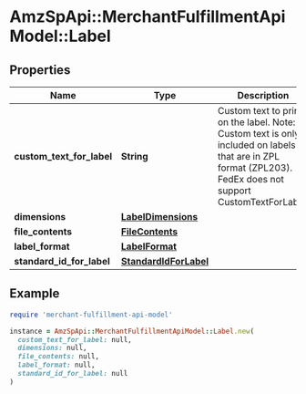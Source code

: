# AmzSpApi::MerchantFulfillmentApiModel::Label

## Properties

| Name | Type | Description | Notes |
| ---- | ---- | ----------- | ----- |
| **custom_text_for_label** | **String** | Custom text to print on the label.  Note: Custom text is only included on labels that are in ZPL format (ZPL203). FedEx does not support CustomTextForLabel. | [optional] |
| **dimensions** | [**LabelDimensions**](LabelDimensions.md) |  |  |
| **file_contents** | [**FileContents**](FileContents.md) |  |  |
| **label_format** | [**LabelFormat**](LabelFormat.md) |  | [optional] |
| **standard_id_for_label** | [**StandardIdForLabel**](StandardIdForLabel.md) |  | [optional] |

## Example

```ruby
require 'merchant-fulfillment-api-model'

instance = AmzSpApi::MerchantFulfillmentApiModel::Label.new(
  custom_text_for_label: null,
  dimensions: null,
  file_contents: null,
  label_format: null,
  standard_id_for_label: null
)
```

